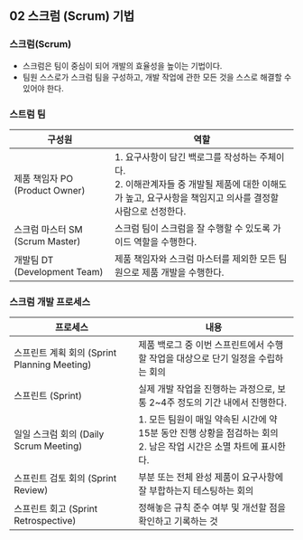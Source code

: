 ## 02 스크럼 (Scrum) 기법

### 스크럼(Scrum)

- 스크럼은 팀이 중심이 되어 개발의 효율성을 높이는 기법이다.
- 팀원 스스로가 스크럼 팀을 구성하고, 개발 작업에 관한 모든 것을 스스로 해결할 수 있어야 한다.

### 스트럼 팀

| 구성원 | 역할 |
| --- | --- |
| 제품 책임자 PO (Product Owner) |  1. 요구사항이 담긴 백로그를 작성하는 주체이다. <br> 2. 이해관계자들 중 개발될 제품에 대한 이해도가 높고, 요구사항을 책임지고 의사를 결정할 사람으로 선정한다.  |
| 스크럼 마스터 SM (Scrum Master) | 스크럼 팀이 스크럼을 잘 수행할 수 있도록 가이드 역할을 수행한다.  |
| 개발팀 DT (Development Team) | 제품 책임자와 스크럼 마스터를 제외한 모든 팀원으로 제품 개발을 수행한다. |

### 스크럼 개발 프로세스

| 프로세스 |  내용 |
| --- | --- |
| 스프린트 계획 회의 (Sprint Planning Meeting) | 제품 백로그 중 이번 스프린트에서 수행할 작업을 대상으로 단기 일정을 수립하는 회의 |
| 스프린트 (Sprint) | 실제 개발 작업을 진행하는 과정으로, 보통 2~4주 정도의 기간 내에서 진행한다. |
| 일일 스크럼 회의 (Daily Scrum Meeting) | 1. 모든 팀원이 매일 약속된 시간에 약 15분 동안 진행 상황을 점검하는 회의 <br> 2. 남은 작업 시간은 소멸 차트에 표시한다. |
| 스프린트 검토 회의 (Sprint Review) | 부분 또는 전체 완성 제품이 요구사항에 잘 부합하는지 테스팅하는 회의 |
| 스프린트 회고 (Sprint Retrospective) | 정해놓은 규칙 준수 여부 및 개선할 점을 확인하고 기록하는 것 |